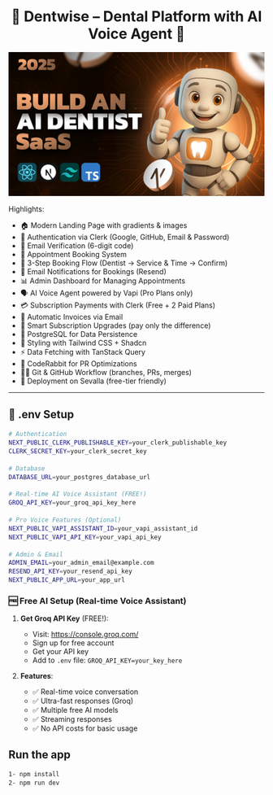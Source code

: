 <h1 align="center">🦷 Dentwise – Dental Platform with AI Voice Agent 🦷</h1>

![Demo App](/public/screenshot-for-readme.png)

Highlights:

- 🏠 Modern Landing Page with gradients & images
- 🔐 Authentication via Clerk (Google, GitHub, Email & Password)
- 🔑 Email Verification (6-digit code)
- 📅 Appointment Booking System
- 🦷 3-Step Booking Flow (Dentist → Service & Time → Confirm)
- 📩 Email Notifications for Bookings (Resend)
- 📊 Admin Dashboard for Managing Appointments
- 🗣️ AI Voice Agent powered by Vapi (Pro Plans only)
- 💳 Subscription Payments with Clerk (Free + 2 Paid Plans)
- 🧾 Automatic Invoices via Email
- 💸 Smart Subscription Upgrades (pay only the difference)
- 📂 PostgreSQL for Data Persistence
- 🎨 Styling with Tailwind CSS + Shadcn
- ⚡ Data Fetching with TanStack Query
- 🤖 CodeRabbit for PR Optimizations
- 🧑‍💻 Git & GitHub Workflow (branches, PRs, merges)
- 🚀 Deployment on Sevalla (free-tier friendly)

---

## 🧪 .env Setup

```bash
# Authentication
NEXT_PUBLIC_CLERK_PUBLISHABLE_KEY=your_clerk_publishable_key
CLERK_SECRET_KEY=your_clerk_secret_key

# Database
DATABASE_URL=your_postgres_database_url

# Real-time AI Voice Assistant (FREE!)
GROQ_API_KEY=your_groq_api_key_here

# Pro Voice Features (Optional)
NEXT_PUBLIC_VAPI_ASSISTANT_ID=your_vapi_assistant_id
NEXT_PUBLIC_VAPI_API_KEY=your_vapi_api_key

# Admin & Email
ADMIN_EMAIL=your_admin_email@example.com
RESEND_API_KEY=your_resend_api_key
NEXT_PUBLIC_APP_URL=your_app_url
```

### 🆓 Free AI Setup (Real-time Voice Assistant)

1. **Get Groq API Key** (FREE!):
   - Visit: https://console.groq.com/
   - Sign up for free account
   - Get your API key
   - Add to `.env` file: `GROQ_API_KEY=your_key_here`

2. **Features**:
   - ✅ Real-time voice conversation
   - ✅ Ultra-fast responses (Groq)
   - ✅ Multiple free AI models
   - ✅ Streaming responses
   - ✅ No API costs for basic usage

## Run the app

```bash
1- npm install
2- npm run dev
```
